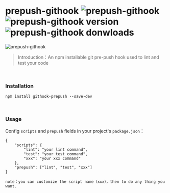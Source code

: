 # prepush-githook ![prepush-githook](https://david-dm.org/mytcer/prepush-githook.png)&nbsp;![prepush-githook version](https://badge.fury.io/js/prepush-githook.svg)&nbsp;![prepush-githook donwloads](http://img.shields.io/npm/dm/prepush-githook.svg)

![prepush-githook](https://nodei.co/npm/prepush-githook.png?stars&downloads)

> Introduction：An npm installable git pre-push hook used to lint and test your code

<br>

### Installation

	npm install githook-prepush --save-dev

<br>

### Usage

Config `scripts` and `prepush` fields in your project's `package.json`：

	{
		"scripts": {
			"lint": "your lint command",
			"test": "your test command",
			"xxx": "your xxx command"
		},
		"prepush": ["lint", "test", "xxx"]
	}

	note：you can customize the script name（xxx），then to do any thing you want.

	




